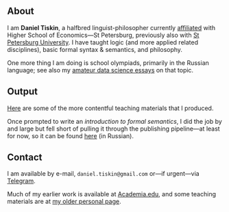 ## About

I am **Daniel Tiskin**, a halfbred linguist-philosopher currently [affiliated](https://www.hse.ru/org/persons/109848504) with Higher School of Economics—St Petersburg, previously also with [St Petersburg University](https://spbu.ru/). I have taught logic (and more applied related disciplines), basic formal syntax & semantics, and philosophy.

One more thing I am doing is school olympiads, primarily in the Russian language; see also my [amateur data science essays](https://github.com/nombretemporal/school-olympiads) on that topic.

## Output

[Here](teaching/linguistics.md) are some of the more contentful teaching materials that I produced.

Once prompted to write an _introduction to formal semantics_, I did the job by and large but fell short of pulling it through the publishing pipeline—at least for now, so it can be found [here](teaching/Book.01.2023.posterior.pdf) (in Russian).

## Contact
I am available by e-mail, `daniel.tiskin@gmail.com` or—if urgent—via [Telegram](https://t.me/tiskin).

Much of my earlier work is available at [Academia.edu](https://spbu.academia.edu/tiskin), and some teaching materials are at [my older personal page](https://sites.google.com/view/tiskin).
